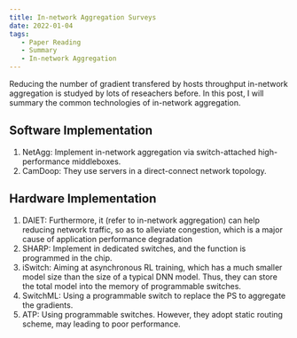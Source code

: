 ```yaml
---
title: In-network Aggregation Surveys
date: 2022-01-04
tags:
   - Paper Reading
   - Summary
   - In-network Aggregation
---
```


Reducing the number of gradient transfered by hosts throughput in-network aggregation is studyed by lots of reseachers before. In this post, I will summary the common technologies of in-network aggregation.

## Software Implementation

1. NetAgg: Implement in-network aggregation via switch-attached high-performance middleboxes.
2. CamDoop: They use servers in a direct-connect network topology.

## Hardware Implementation

1. DAIET: Furthermore, it (refer to in-network aggregation) can help reducing network traffic, so as to alleviate congestion, which is a major cause of application performance degradation
2. SHARP: Implement in dedicated switches, and the function is programmed in the chip.
3. iSwitch: Aiming at asynchronous RL training, which has a much smaller model size than the size of a typical DNN model. Thus, they can store the total model into the memory of programmable switches.
4. SwitchML: Using a programmable switch to replace the PS to aggregate the gradients.
5. ATP: Using programmable switches. However, they adopt static routing scheme, may leading to poor performance.
